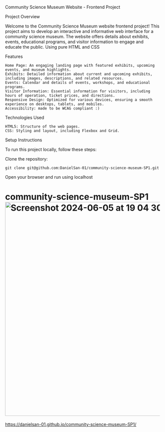 Community Science Museum Website - Frontend Project

Project Overview

Welcome to the Community Science Museum website frontend project! This project aims to develop an interactive and informative web interface for a community science museum. The website offers details about exhibits, events, educational programs, and visitor information to engage and educate the public. Using pure HTML and CSS

Features

    Home Page: An engaging landing page with featured exhibits, upcoming events, and museum highlights.
    Exhibits: Detailed information about current and upcoming exhibits, including images, descriptions, and related resources.
    Events: Calendar and details of events, workshops, and educational programs.
    Visitor Information: Essential information for visitors, including hours of operation, ticket prices, and directions.
    Responsive Design: Optimized for various devices, ensuring a smooth experience on desktops, tablets, and mobiles.
    Accessibility: made to be WCAG compliant :)

Technologies Used

    HTML5: Structure of the web pages.
    CSS: Styling and layout, including Flexbox and Grid.

Setup Instructions

To run this project locally, follow these steps:

   Clone the repository:
    
    git clone git@github.com:DanielSan-01/community-science-museum-SP1.git

 


Open your browser and run using localhost




# community-science-museum-SP1<img width="697" alt="Screenshot 2024-06-05 at 19 04 30" src="https://github.com/DanielSan-01/community-science-museum-SP1/assets/98233180/b777dad4-91dc-4957-97c0-edcb135ed871">

 https://danielsan-01.github.io/community-science-museum-SP1/
